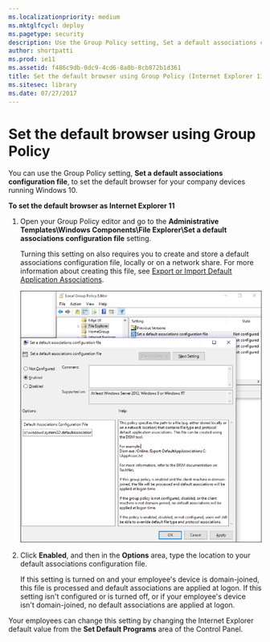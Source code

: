 ```yaml
---
ms.localizationpriority: medium
ms.mktglfcycl: deploy
ms.pagetype: security
description: Use the Group Policy setting, Set a default associations configuration file, to set the default browser for your company devices running Windows 10.
author: shortpatti
ms.prod: ie11
ms.assetid: f486c9db-0dc9-4cd6-8a0b-8cb872b1d361
title: Set the default browser using Group Policy (Internet Explorer 11 for IT Pros)
ms.sitesec: library
ms.date: 07/27/2017
---
```



# Set the default browser using Group Policy
You can use the Group Policy setting, **Set a default associations configuration file**, to set the default browser for your company devices running Windows 10.

 **To set the default browser as Internet Explorer 11**

1.  Open your Group Policy editor and go to the **Administrative Templates\\Windows Components\\File Explorer\\Set a default associations configuration file** setting.<p>
Turning this setting on also requires you to create and store a default associations configuration file, locally or on a network share. For more information about creating this file, see [Export or Import Default Application Associations]( https://go.microsoft.com/fwlink/p/?LinkId=618268).

    ![set default associations group policy setting](images/setdefaultbrowsergp.png)

2.  Click **Enabled**, and then in the **Options** area, type the location to your default associations configuration file.<p>
If this setting is turned on and your employee's device is domain-joined, this file is processed and default associations are applied at logon. If this setting isn't configured or is turned off, or if your employee's device isn't domain-joined, no default associations are applied at logon.

Your employees can change this setting by changing the Internet Explorer default value from the **Set Default Programs** area of the Control Panel.

 

 



